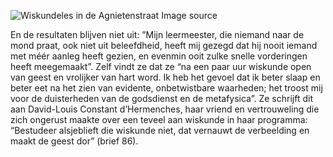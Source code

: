 ![Wiskundeles in de Agnietenstraat](/assets/data-models/stories/20210000024_bvz_wiskundeles-in-de-agnietenstraat/featured.jpg)
<utm-source sourceUrl="https://hetutrechtsarchief.nl/beeldmateriaal/detail/ba4692ab-ee67-5856-be4b-1d99c9341969">Image source</utm-source>

En de resultaten blijven niet uit: ”Mijn leermeester, die niemand naar de mond praat, ook niet uit beleefdheid, heeft mij gezegd dat hij nooit iemand met méér aanleg heeft gezien, en evenmin ooit zulke snelle vorderingen heeft meegemaakt”. Zelf vindt ze dat ze “na een paar uur wiskunde open van geest en vrolijker van hart word. Ik heb het gevoel dat ik beter slaap en beter eet na het zien van evidente, onbetwistbare waarheden; het troost mij voor de duisterheden van de godsdienst en de metafysica”.
Ze schrijft dit aan David-Louis Constant d’Hermenches, haar vriend en vertrouweling die zich ongerust maakte over een teveel aan wiskunde in haar programma: “Bestudeer alsjeblieft die wiskunde niet, dat vernauwt de verbeelding en maakt de geest dor” (brief 86).
